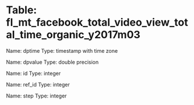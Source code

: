Table: fl_mt_facebook_total_video_view_total_time_organic_y2017m03
==================================================================

Name: dptime
Type: timestamp with time zone

Name: dpvalue
Type: double precision

Name: id
Type: integer

Name: ref_id
Type: integer

Name: step
Type: integer

